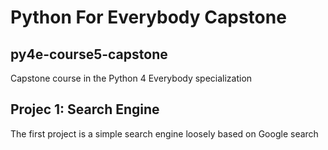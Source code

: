 # Python For Everybody Capstone
## py4e-course5-capstone
Capstone course in the Python 4 Everybody specialization

## Projec 1: Search Engine
The first project is a simple search engine loosely based on Google search